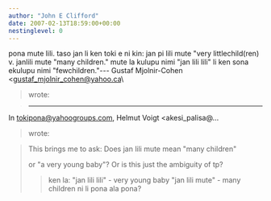 ```yaml
---
author: "John E Clifford"
date: 2007-02-13T18:59:00+00:00
nestinglevel: 0
---
```

pona mute lili. taso jan li ken toki e ni kin: jan pi lili mute "very littlechild(ren) v. janlili mute "many children." mute la kulupu nimi "jan lili lili" li ken sona ekulupu nimi "fewchildren."---
 Gustaf Mjolnir-Cohen <[gustaf_mjolnir_cohen@yahoo.ca](mailto://gustaf_mjolnir_cohen@yahoo.ca)\
> wrote:

> ---
 In [tokipona@yahoogroups.com](mailto://tokipona@yahoogroups.com), Helmut Voigt <akesi\_palisa@...
> wrote:

>> 
> This brings me to ask: Does jan lili mute mean "many children"
> 
> or "a very young baby"? Or is this just the ambiguity of tp?
>> ken la:
>> "jan lili lili" - very young baby
> "jan lili mute" - many children
>> ni li pona ala pona?
>>